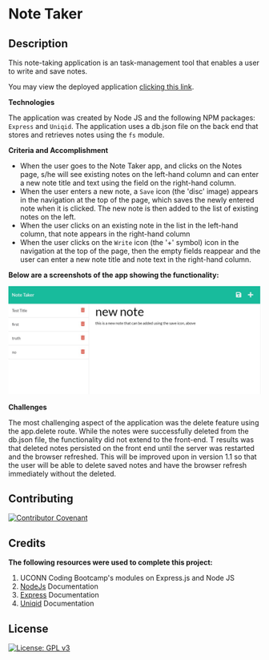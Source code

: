 # Note Taker 

## Description

This note-taking application is an task-management tool that enables a user to write and save notes. 

You may view the deployed application [clicking this link](https://tresha-gaye.github.io/note-taker/).

**Technologies** 

The application was created by Node JS and the following NPM packages: `Express` and `Uniqid`. The application uses a db.json file on the back end that stores and retrieves notes using the `fs` module.

**Criteria and Accomplishment**

- When the user goes to the Note Taker app, and clicks on the Notes page, s/he will see existing notes on the left-hand column and can enter a new note title and text using the field on the right-hand column. 
- When the user enters a new note, a `Save` icon (the 'disc' image) appears in the navigation at the top of the page, which saves the newly entered note when it is clicked. The new note is then added to the list of existing notes on the left. 
- When the user clicks on an existing note in the list in the left-hand column, that note appears in the right-hand column
- When the user clicks on the `Write` icon (the '+' symbol) icon in the navigation at the top of the page, then the empty fields reappear and the user can enter a new note title and note text in the right-hand column.

**Below are a screenshots of the app showing the functionality:**

![Creating a new note](./public/assets/images/notepage1.jpg)  

**Challenges**

The most challenging aspect of the application was the delete feature using the app.delete route. While the notes were successfully deleted from the db.json file, the functionality did not extend to the front-end. T results was that deleted notes persisted on the front end until the server was restarted and the browser refreshed. This will be improved upon in version 1.1 so that the user will be able to delete saved notes and have the browser refresh immediately without the deleted.

## Contributing

[![Contributor Covenant](https://img.shields.io/badge/Contributor%20Covenant-2.1-4baaaa.svg)](code_of_conduct.md)

## Credits

**The following resources were used to complete this project:**
1. UCONN Coding Bootcamp's modules on Express.js and Node JS
2. [NodeJs](https://nodejs.org/api/modules.html) Documentation 
3. [Express](https://www.npmjs.com/package/express) Documentation 
4. [Uniqid](https://www.npmjs.com/package/uniqid) Documentation

## License
[![License: GPL v3](https://img.shields.io/badge/License-GPLv3-blue.svg)](https://www.gnu.org/licenses/gpl-3.0)




